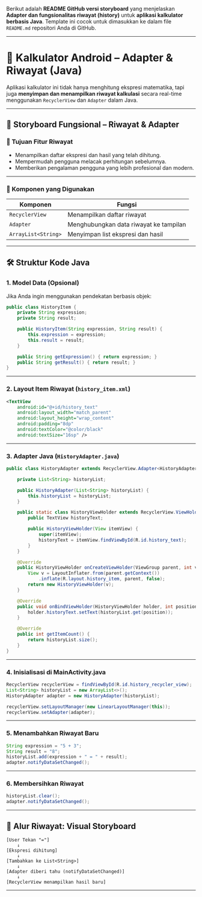 Berikut adalah **README GitHub versi storyboard** yang menjelaskan **Adapter dan fungsionalitas riwayat (history)** untuk **aplikasi kalkulator berbasis Java**. Template ini cocok untuk dimasukkan ke dalam file `README.md` repositori Anda di GitHub.

---

# 📱 Kalkulator Android – Adapter & Riwayat (Java)

Aplikasi kalkulator ini tidak hanya menghitung ekspresi matematika, tapi juga **menyimpan dan menampilkan riwayat kalkulasi** secara real-time menggunakan `RecyclerView` dan `Adapter` dalam Java.

---

## 🧩 Storyboard Fungsional – Riwayat & Adapter

### 🎯 Tujuan Fitur Riwayat

* Menampilkan daftar ekspresi dan hasil yang telah dihitung.
* Mempermudah pengguna melacak perhitungan sebelumnya.
* Memberikan pengalaman pengguna yang lebih profesional dan modern.

---

### 🧱 Komponen yang Digunakan

| Komponen            | Fungsi                                 |
| ------------------- | -------------------------------------- |
| `RecyclerView`      | Menampilkan daftar riwayat             |
| `Adapter`           | Menghubungkan data riwayat ke tampilan |
| `ArrayList<String>` | Menyimpan list ekspresi dan hasil      |

---

## 🛠 Struktur Kode Java

### 1. **Model Data (Opsional)**

Jika Anda ingin menggunakan pendekatan berbasis objek:

```java
public class HistoryItem {
    private String expression;
    private String result;

    public HistoryItem(String expression, String result) {
        this.expression = expression;
        this.result = result;
    }

    public String getExpression() { return expression; }
    public String getResult() { return result; }
}
```

---

### 2. **Layout Item Riwayat (`history_item.xml`)**

```xml
<TextView
    android:id="@+id/history_text"
    android:layout_width="match_parent"
    android:layout_height="wrap_content"
    android:padding="8dp"
    android:textColor="@color/black"
    android:textSize="16sp" />
```

---

### 3. **Adapter Java (`HistoryAdapter.java`)**

```java
public class HistoryAdapter extends RecyclerView.Adapter<HistoryAdapter.HistoryViewHolder> {

    private List<String> historyList;

    public HistoryAdapter(List<String> historyList) {
        this.historyList = historyList;
    }

    public static class HistoryViewHolder extends RecyclerView.ViewHolder {
        public TextView historyText;

        public HistoryViewHolder(View itemView) {
            super(itemView);
            historyText = itemView.findViewById(R.id.history_text);
        }
    }

    @Override
    public HistoryViewHolder onCreateViewHolder(ViewGroup parent, int viewType) {
        View v = LayoutInflater.from(parent.getContext())
            .inflate(R.layout.history_item, parent, false);
        return new HistoryViewHolder(v);
    }

    @Override
    public void onBindViewHolder(HistoryViewHolder holder, int position) {
        holder.historyText.setText(historyList.get(position));
    }

    @Override
    public int getItemCount() {
        return historyList.size();
    }
}
```

---

### 4. **Inisialisasi di MainActivity.java**

```java
RecyclerView recyclerView = findViewById(R.id.history_recycler_view);
List<String> historyList = new ArrayList<>();
HistoryAdapter adapter = new HistoryAdapter(historyList);

recyclerView.setLayoutManager(new LinearLayoutManager(this));
recyclerView.setAdapter(adapter);
```

---

### 5. **Menambahkan Riwayat Baru**

```java
String expression = "5 + 3";
String result = "8";
historyList.add(expression + " = " + result);
adapter.notifyDataSetChanged();
```

---

### 6. **Membersihkan Riwayat**

```java
historyList.clear();
adapter.notifyDataSetChanged();
```

---

## 🔁 Alur Riwayat: Visual Storyboard

```text
[User Tekan "="]
    ↓
[Ekspresi dihitung]
    ↓
[Tambahkan ke List<String>]
    ↓
[Adapter diberi tahu (notifyDataSetChanged)]
    ↓
[RecyclerView menampilkan hasil baru]
```

---
